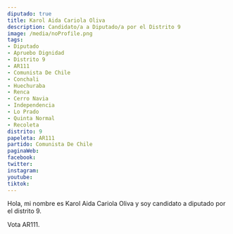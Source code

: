 ```yaml
---
diputado: true
title: Karol Aida Cariola Oliva
description: Candidato/a a Diputado/a por el Distrito 9
image: /media/noProfile.png
tags:
- Diputado
- Apruebo Dignidad
- Distrito 9
- AR111
- Comunista De Chile
- Conchali
- Huechuraba
- Renca
- Cerro Navia
- Independencia
- Lo Prado
- Quinta Normal
- Recoleta
distrito: 9
papeleta: AR111
partido: Comunista De Chile
paginaWeb:
facebook:
twitter:
instagram:
youtube:
tiktok:
---
```

Hola, mi nombre es Karol Aida Cariola Oliva y soy candidato a diputado por el distrito 9.

Vota AR111.